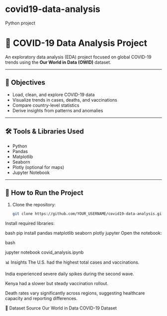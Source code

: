 # covid19-data-analysis
Python project
# 🦠 COVID-19 Data Analysis Project

An exploratory data analysis (EDA) project focused on global COVID-19 trends using the **Our World in Data (OWID)** dataset.

---

## 🎯 Objectives

- Load, clean, and explore COVID-19 data
- Visualize trends in cases, deaths, and vaccinations
- Compare country-level statistics
- Derive insights from patterns and anomalies

---

## 🛠️ Tools & Libraries Used

- Python
- Pandas
- Matplotlib
- Seaborn
- Plotly (optional for maps)
- Jupyter Notebook

---

## 🚀 How to Run the Project

1. Clone the repository:
   ```bash
   git clone https://github.com/YOUR_USERNAME/covid19-data-analysis.git
Install required libraries:

bash
pip install pandas matplotlib seaborn plotly jupyter
Open the notebook:

bash

jupyter notebook covid_analysis.ipynb

📊 Insights
The U.S. had the highest total cases and vaccinations.

India experienced severe daily spikes during the second wave.

Kenya had a slower but steady vaccination rollout.

Death rates vary significantly across regions, suggesting healthcare capacity and reporting differences.

📌 Dataset Source
Our World in Data COVID-19 Dataset

